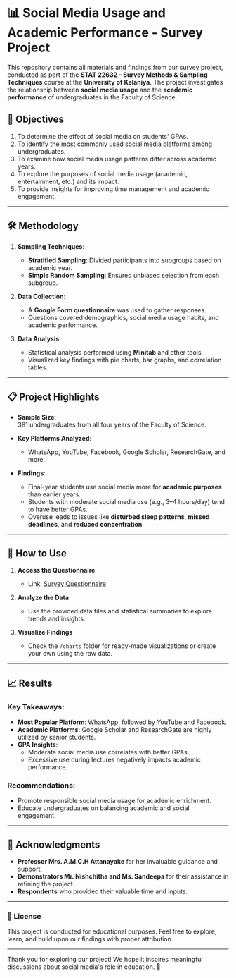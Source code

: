 # 📊 Social Media Usage and Academic Performance - Survey Project  

This repository contains all materials and findings from our survey project, conducted as part of the **STAT 22632 - Survey Methods & Sampling Techniques** course at the **University of Kelaniya**. The project investigates the relationship between **social media usage** and the **academic performance** of undergraduates in the Faculty of Science.  

## 📌 Objectives  

1. To determine the effect of social media on students' GPAs.  
2. To identify the most commonly used social media platforms among undergraduates.  
3. To examine how social media usage patterns differ across academic years.  
4. To explore the purposes of social media usage (academic, entertainment, etc.) and its impact.  
5. To provide insights for improving time management and academic engagement.  

---

## 🛠️ Methodology  

1. **Sampling Techniques**:  
   - **Stratified Sampling**: Divided participants into subgroups based on academic year.  
   - **Simple Random Sampling**: Ensured unbiased selection from each subgroup.  

2. **Data Collection**:  
   - A **Google Form questionnaire** was used to gather responses.  
   - Questions covered demographics, social media usage habits, and academic performance.  

3. **Data Analysis**:  
   - Statistical analysis performed using **Minitab** and other tools.  
   - Visualized key findings with pie charts, bar graphs, and correlation tables.  

---

## 📋 Project Highlights  

- **Sample Size**:  
   381 undergraduates from all four years of the Faculty of Science.  

- **Key Platforms Analyzed**:  
   - WhatsApp, YouTube, Facebook, Google Scholar, ResearchGate, and more.  

- **Findings**:  
   - Final-year students use social media more for **academic purposes** than earlier years.  
   - Students with moderate social media use (e.g., 3–4 hours/day) tend to have better GPAs.  
   - Overuse leads to issues like **disturbed sleep patterns**, **missed deadlines**, and **reduced concentration**.  

---

## 🚀 How to Use  

1. **Access the Questionnaire**  
   - Link: [Survey Questionnaire](https://forms.gle/ZseFWU4hxZnJhgE36)  

2. **Analyze the Data**  
   - Use the provided data files and statistical summaries to explore trends and insights.  

3. **Visualize Findings**  
   - Check the `/charts` folder for ready-made visualizations or create your own using the raw data.  

---

## 📈 Results  

### Key Takeaways:  
- **Most Popular Platform**: WhatsApp, followed by YouTube and Facebook.  
- **Academic Platforms**: Google Scholar and ResearchGate are highly utilized by senior students.  
- **GPA Insights**:  
  - Moderate social media use correlates with better GPAs.  
  - Excessive use during lectures negatively impacts academic performance.  

### Recommendations:  
- Promote responsible social media usage for academic enrichment.  
- Educate undergraduates on balancing academic and social engagement.  

---

## 🤝 Acknowledgments  

- **Professor Mrs. A.M.C.H Attanayake** for her invaluable guidance and support.  
- **Demonstrators Mr. Nishchitha and Ms. Sandeepa** for their assistance in refining the project.  
- **Respondents** who provided their valuable time and inputs.  

---

### 📜 License  

This project is conducted for educational purposes. Feel free to explore, learn, and build upon our findings with proper attribution.  

---

Thank you for exploring our project! We hope it inspires meaningful discussions about social media's role in education. 🌟  

